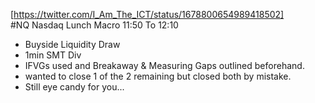 [https://twitter.com/I_Am_The_ICT/status/1678800654989418502]  
#NQ Nasdaq Lunch Macro 11:50 To 12:10

- Buyside Liquidity Draw
- 1min SMT Div
- IFVGs used and Breakaway & Measuring Gaps outlined beforehand.  
- wanted to close 1 of the 2 remaining but closed both by mistake.  
- Still eye candy for you...
